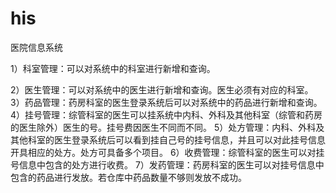 # his
医院信息系统

1）科室管理：可以对系统中的科室进行新增和查询。

2）医生管理：可以对系统中的医生进行新增和查询。医生必须有对应的科室。
3）药品管理：药房科室的医生登录系统后可以对系统中的药品进行新增和查询。
4）挂号管理：综管科室的医生可以挂系统中内科、外科及其他科室（综管和药房的医生除外）医生的号。挂号费因医生不同而不同。
5）处方管理：内科、外科及其他科室的医生登录系统后可以看到挂自己号的挂号信息，并且可以对此挂号信息开具相应的处方。处方可具备多个项目。
6）收费管理：综管科室的医生可以对挂号信息中包含的处方进行收费。
7）发药管理：药房科室的医生可以对挂号信息中包含的药品进行发放。若仓库中药品数量不够则发放不成功。
